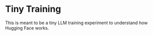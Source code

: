 # Tiny Training

This is meant to be a tiny LLM training experiment to understand how Hugging Face works.